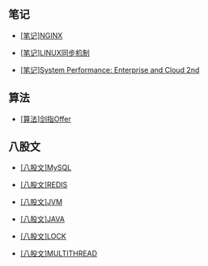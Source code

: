 ## 笔记

* [[笔记]NGINX](https://github.com/oriys/blog/blob/master/NGINX_NOTE.md)

* [[笔记]LINUX同步机制](https://github.com/oriys/blog/blob/master/LINUX_SYNC.md)

* [[笔记]System Performance: Enterprise and Cloud 2nd](https://github.com/oriys/blog/blob/master/SYSTEM_PERFORMANCE_ENTERPISE_AND_CLOUD_NOTE.md)

## 算法 

* [[算法]剑指Offer](https://github.com/oriys/blog/blob/master/LCOF.md)

## 八股文

* [[八股文]MySQL](https://github.com/oriys/blog/blob/master/MYSQL.md)

* [[八股文]REDIS](https://github.com/oriys/blog/blob/master/REDIS.md)

* [[八股文]JVM](https://github.com/oriys/blog/blob/master/JVM.md)

* [[八股文]JAVA](https://github.com/oriys/blog/blob/master/JAVA.md)

* [[八股文]LOCK](https://github.com/oriys/blog/blob/master/LOCK.md)

* [[八股文]MULTITHREAD](https://github.com/oriys/blog/blob/master/COCURRENCY.md)
